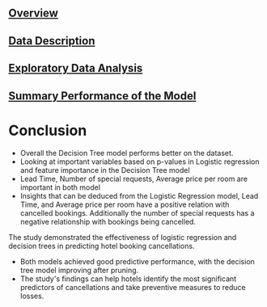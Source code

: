 ## [Overview](../README.md)

## [Data Description](../Data_Description/Data_Description.md)

## [Exploratory Data Analysis](../Exploratory_Data_Analysis/Exploratory_Data_Analysis.md)

## [Summary Performance of the Model](../Models/Models.md)

# Conclusion
* Overall the Decision Tree model performs better on the dataset.
* Looking at important variables based on p-values in Logistic regression and feature importance in the Decision Tree model
* Lead Time, Number of special requests, Average price per room are important in both model
* Insights that can be deduced from the Logistic Regression model, Lead Time, and Average price per room have a positive relation with cancelled bookings. Additionally the number of special requests has a negative relationship with bookings being cancelled.


The study demonstrated the effectiveness of logistic regression and decision trees in predicting hotel booking cancellations.
* Both models achieved good predictive performance, with the decision tree model improving after pruning. 
* The study's findings can help hotels identify the most significant predictors of cancellations and take preventive measures to reduce losses.
